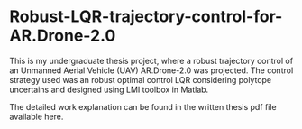 # Robust-LQR-trajectory-control-for-AR.Drone-2.0

This is my undergraduate thesis project, where a robust trajectory control of an Unmanned Aerial Vehicle (UAV) AR.Drone-2.0 was projected. The control strategy used was an robust optimal control LQR considering polytope uncertains and designed using LMI toolbox in Matlab.

The detailed work explanation can be found in the written thesis pdf file available here.
